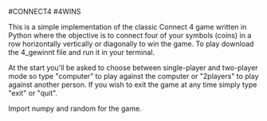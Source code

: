#CONNECT4 #4WINS

This is a simple implementation of the classic Connect 4 game written in Python where the objective is 
to connect four of your symbols (coins) in a row horizontally vertically or diagonally to win the game. 
To play download the 4_gewinnt file and run it in your terminal. 

At the start you'll be asked to choose between single-player and two-player mode so type "computer" to 
play against the computer or "2players" to play against another person.
If you wish to exit the game at any time simply type "exit" or "quit".

Import numpy and random for the game.
